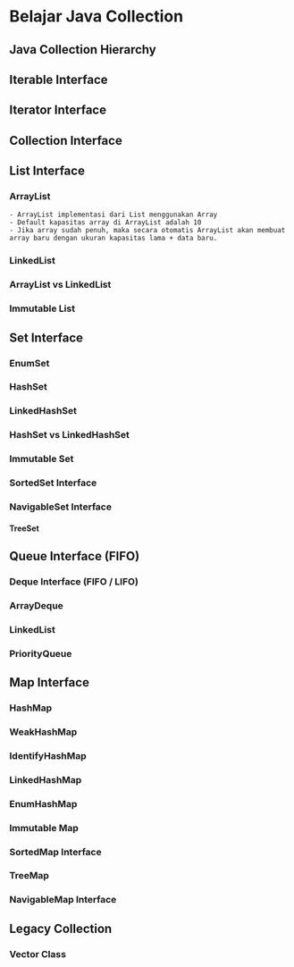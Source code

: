 # Belajar Java Collection
## Java Collection Hierarchy
## Iterable Interface
## Iterator Interface
## Collection Interface
## List Interface
### ArrayList
    - ArrayList implementasi dari List menggunakan Array
    - Default kapasitas array di ArrayList adalah 10
    - Jika array sudah penuh, maka secara otomatis ArrayList akan membuat array baru dengan ukuran kapasitas lama + data baru. 
### LinkedList
### ArrayList vs LinkedList
### Immutable List
## Set Interface
### EnumSet
### HashSet
### LinkedHashSet
### HashSet vs LinkedHashSet
### Immutable Set
### SortedSet Interface
### NavigableSet Interface
#### TreeSet
## Queue Interface (FIFO)
### Deque Interface (FIFO / LIFO)
### ArrayDeque
### LinkedList
### PriorityQueue
## Map Interface
### HashMap
### WeakHashMap
### IdentifyHashMap
### LinkedHashMap
### EnumHashMap
### Immutable Map
### SortedMap Interface
### TreeMap
### NavigableMap Interface
## Legacy Collection
### Vector Class